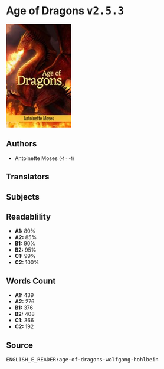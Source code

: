 # Age of Dragons <kbd>v2.5.3</kbd>

![](./cover.medium.jpg "")

## Authors


 - Antoinette Moses <small>(-1 - -1)</small>

## Translators



## Subjects



## Readablility


 - **A1:** 80%
 - **A2:** 85%
 - **B1:** 90%
 - **B2:** 95%
 - **C1:** 99%
 - **C2:** 100%

## Words Count


 - **A1:** 439
 - **A2:** 276
 - **B1:** 376
 - **B2:** 408
 - **C1:** 366
 - **C2:** 192

## Source


<kbd>ENGLISH_E_READER:age-of-dragons-wolfgang-hohlbein</kbd>

